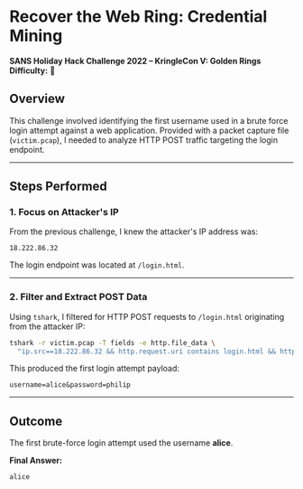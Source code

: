 # Recover the Web Ring: Credential Mining  
**SANS Holiday Hack Challenge 2022 – KringleCon V: Golden Rings**  
**Difficulty:** 🎄

## Overview  
This challenge involved identifying the first username used in a brute force login attempt against a web application. Provided with a packet capture file (`victim.pcap`), I needed to analyze HTTP POST traffic targeting the login endpoint.

---

## Steps Performed

### 1. Focus on Attacker's IP  
From the previous challenge, I knew the attacker's IP address was:

```
18.222.86.32
```

The login endpoint was located at `/login.html`.

---

### 2. Filter and Extract POST Data  
Using `tshark`, I filtered for HTTP POST requests to `/login.html` originating from the attacker IP:

```bash
tshark -r victim.pcap -T fields -e http.file_data \
  "ip.src==18.222.86.32 && http.request.uri contains login.html && http.request.method==POST" | head -n 1
```

This produced the first login attempt payload:

```
username=alice&password=philip
```

---

## Outcome  
The first brute-force login attempt used the username **alice**.

**Final Answer:**  
```
alice
```
